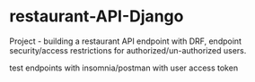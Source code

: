 # restaurant-API-Django
Project - building a restaurant API endpoint with DRF,
endpoint security/access restrictions for authorized/un-authorized users.

test endpoints with insomnia/postman with user access token
